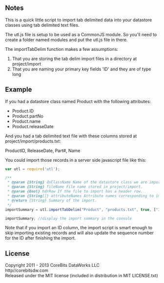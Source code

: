 ## Notes

This is a quick little script to import tab delimited data into your datastore classes using tab delimited text files.

The utl.js file is setup to be used as a CommonJS module.  So you'll need to create a folder named modules and put the utl.js file in there.

The importTabDelim function makes a few assumptions:

1. That you are storing the tab delim import files in a directory at project/import
2. That you are naming your primary key fields 'ID' and they are of type long

## Example

If you had a datastore class named Product with the following attributes:

* Product.ID
* Product.partNo
* Product.name
* Product.releaseDate

And you had a tab delimited text file with these columns stored at project/import/products.txt:

ProductID, ReleaseDate, Part#, Name

You could import those records in a server side javascript file like this:

```javascript
var utl = require('utl');

/**
 * @param {String} dsClassName Name of the datastore class we are importing data into.
 * @param {String} fileName File name stored in project/import.
 * @param {Bool} hdrRow If the file to import has a header row.
 * @param {String[]} attributeNames Attribute names corresponding to import file columns.
 * @return {String} Summary of the import.
 */
importSummary = utl.importTabDelim("Product", "products.txt", true, ["ID", "releaseDate", "partNo", "name"]);

importSummary; //display the import summary in the console
```

Note that if you import an ID column, the import script is smart enough to skip importing existing records and will also update the sequence number for the ID after finishing the import.

## License

Copyright 2011 - 2013 CoreBits DataWorks LLC  
http//corebitsdw.com  
Released under the MIT license (included in distribution in MIT LICENSE.txt)  


